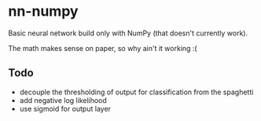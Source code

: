 # nn-numpy
Basic neural network build only with NumPy (that doesn't currently work).

The math makes sense on paper, so why ain't it working :( 

## Todo
- decouple the thresholding of output for classification from the spaghetti
- add negative log likelihood
- use sigmoid for output layer
